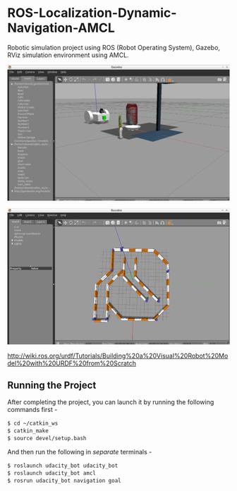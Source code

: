 # ROS-Localization-Dynamic-Navigation-AMCL
Robotic simulation project using ROS (Robot Operating System), Gazebo, RViz simulation environment using AMCL.

<p align="center"> <img src="./images/Gazebo_mobileBot_LaserCamera.png"> </p>

<p align="center"> <img src="./images/gazebo_course.png"> </p>

http://wiki.ros.org/urdf/Tutorials/Building%20a%20Visual%20Robot%20Model%20with%20URDF%20from%20Scratch

## Running the Project

After completing the project, you can launch it by running the following commands first -

```bash
$ cd ~/catkin_ws
$ catkin_make
$ source devel/setup.bash
```

And then run the following in *separate* terminals -

``` bash
$ roslaunch udacity_bot udacity_bot
$ roslaunch udacity_bot amcl
$ rosrun udacity_bot navigation goal